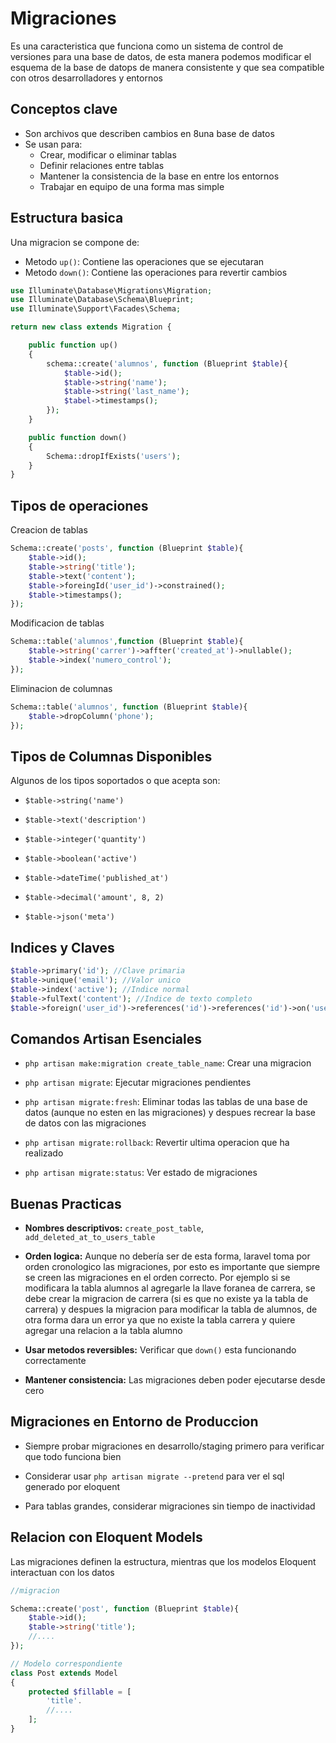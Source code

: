 # Migraciones

Es una caracteristica que funciona como un sistema de control de versiones para una base de datos, de esta manera podemos modificar el esquema de la base de datops de manera consistente y que sea compatible con otros desarrolladores y entornos

## Conceptos clave

- Son archivos que describen cambios en 8una base de datos
- Se usan para:
    - Crear, modificar o eliminar tablas
    - Definir relaciones entre tablas
    - Mantener la consistencia de la base en entre los entornos
    - Trabajar en equipo de una forma mas simple

## Estructura basica 

Una migracion se compone de: 

- Metodo `up()`: Contiene las operaciones que se ejecutaran
- Metodo `down()`: Contiene las operaciones para revertir cambios

```php
use Illuminate\Database\Migrations\Migration;
use Illuminate\Database\Schema\Blueprint;
use Illuminate\Support\Facades\Schema;

return new class extends Migration {

    public function up()
    {
        schema::create('alumnos', function (Blueprint $table){
            $table->id();
            $table->string('name');
            $table->string('last_name');
            $tabel->timestamps();
        });
    }

    public function down()
    {
        Schema::dropIfExists('users');
    }
}
```

## Tipos de operaciones

Creacion de tablas

```php
Schema::create('posts', function (Blueprint $table){
    $table->id();
    $table->string('title');
    $table->text('content');
    $table->foreingId('user_id')->constrained();
    $table->timestamps();
});
```

Modificacion de tablas

```php
Schema::table('alumnos',function (Blueprint $table){
    $table->string('carrer')->affter('created_at')->nullable();
    $table->index('numero_control');
}); 
```

Eliminacion de columnas

```php
Schema::table('alumnos', function (Blueprint $table){
    $table->dropColumn('phone');
});
```

## Tipos de Columnas Disponibles

Algunos de los tipos soportados o que acepta son:

- `$table->string('name')`

- `$table->text('description')`

- `$table->integer('quantity')`

- `$table->boolean('active')`

- `$table->dateTime('published_at')`

- `$table->decimal('amount', 8, 2)`

- `$table->json('meta')`

## Indices y Claves

```php
$table->primary('id'); //Clave primaria
$table->unique('email'); //Valor unico
$table->index('active'); //Indice normal
$table->fulText('content'); //Indice de texto completo
$table->foreign('user_id')->references('id')->references('id')->on('users')->onDelete('cascade') // Clave foranea
```

## Comandos Artisan Esenciales

- `php artisan make:migration create_table_name`: Crear una migracion

- `php artisan migrate`: Ejecutar migraciones pendientes

- `php artisan migrate:fresh`: Eliminar todas las tablas de una base de datos (aunque no esten en las migraciones) y despues recrear la base de datos con las migraciones

- `php artisan migrate:rollback`: Revertir ultima operacion que ha realizado

- `php artisan migrate:status`: Ver estado de migraciones

## Buenas Practicas

- **Nombres descriptivos:** `create_post_table`, `add_deleted_at_to_users_table`

- **Orden logica:** Aunque no debería ser de esta forma, laravel toma por orden cronologico las migraciones, por esto es importante que siempre se creen las migraciones en el orden correcto. Por ejemplo si se modificara la tabla alumnos al agregarle la llave foranea de carrera, se debe crear la migracion de carrera (si es que no existe ya la tabla de carrera) y despues la migracion para modificar la tabla de alumnos, de otra forma dara un error ya que no existe la tabla carrera y quiere agregar una relacion a la tabla alumno

- **Usar metodos reversibles:** Verificar que `down()` esta funcionando correctamente

- **Mantener consistencia:** Las migraciones deben poder ejecutarse desde cero 

## Migraciones en Entorno de Produccion

- Siempre probar migraciones en desarrollo/staging primero para verificar que todo funciona bien

- Considerar usar `php artisan migrate --pretend` para ver el sql generado por eloquent

- Para tablas grandes, considerar migraciones sin tiempo de inactividad

## Relacion con Eloquent Models

Las migraciones definen la estructura, mientras que los modelos Eloquent interactuan con los datos

```php
//migracion

Schema::create('post', function (Blueprint $table){
    $table->id();
    $table->string('title');
    //....
});

// Modelo correspondiente
class Post extends Model
{
    protected $fillable = [
        'title'.
        //....
    ];
}
```


